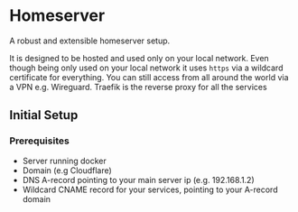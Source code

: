 # Homeserver

A robust and extensible homeserver setup.

It is designed to be hosted and used only on your local network. 
Even though being only used on your local network it uses ```https``` via a wildcard certificate for everything.
You can still access from all around the world via a VPN e.g. Wireguard.
Traefik is the reverse proxy for all the services

## Initial Setup

### Prerequisites
- Server running docker
- Domain (e.g Cloudflare)
- DNS A-record pointing to your main server ip (e.g. 192.168.1.2)
- Wildcard CNAME record for your services, pointing to your A-record domain
